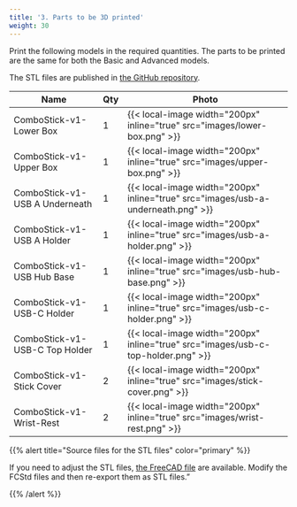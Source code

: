 ```yaml
---
title: '3. Parts to be 3D printed'
weight: 30
---
```


Print the following models in the required quantities.
The parts to be printed are the same for both the Basic and Advanced models.

The STL files are published in [the GitHub repository](https://github.com/pqrs-org/ComboStick/tree/main/models/stl).

| Name                           | Qty | Photo                                                                             |
| ------------------------------ | --- | --------------------------------------------------------------------------------- |
| ComboStick-v1-Lower Box        | 1   | {{< local-image width="200px" inline="true" src="images/lower-box.png" >}}       |
| ComboStick-v1-Upper Box        | 1   | {{< local-image width="200px" inline="true" src="images/upper-box.png" >}}        |
| ComboStick-v1-USB A Underneath | 1   | {{< local-image width="200px" inline="true" src="images/usb-a-underneath.png" >}} |
| ComboStick-v1-USB A Holder     | 1   | {{< local-image width="200px" inline="true" src="images/usb-a-holder.png" >}}     |
| ComboStick-v1-USB Hub Base     | 1   | {{< local-image width="200px" inline="true" src="images/usb-hub-base.png" >}}     |
| ComboStick-v1-USB-C Holder     | 1   | {{< local-image width="200px" inline="true" src="images/usb-c-holder.png" >}}     |
| ComboStick-v1-USB-C Top Holder | 1   | {{< local-image width="200px" inline="true" src="images/usb-c-top-holder.png" >}} |
| ComboStick-v1-Stick Cover      | 2   | {{< local-image width="200px" inline="true" src="images/stick-cover.png" >}}      |
| ComboStick-v1-Wrist-Rest       | 2   | {{< local-image width="200px" inline="true" src="images/wrist-rest.png" >}}       |

{{% alert title="Source files for the STL files" color="primary" %}}

If you need to adjust the STL files, [the FreeCAD file](https://github.com/pqrs-org/ComboStick/tree/main/models) are available.
Modify the FCStd files and then re-export them as STL files.”

{{% /alert %}}
